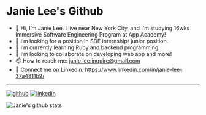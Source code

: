 # Janie Lee's Github
* 👋 Hi, I’m Janie Lee. I live near New York City, and I'm studying 16wks Immersive Software Engineering Program at App Academy! 
* 👀 I’m looking for a position in SDE internship/ junior position.
* 🌱 I’m currently learning Ruby and backend programming.
* 💞️ I’m looking to collaborate on developing web app and more!
* 📫 How to reach me: janie.lee.inquire@gmail.com
* 💼 Connect me on Linkedin: https://www.linkedin.com/in/janie-lee-37a4811b9/

---
[![github](https://github.githubassets.com/images/modules/open_graph/github-mark.png)][1]
[![linkedin](https://upload.wikimedia.org/wikipedia/commons/c/ca/LinkedIn_logo_initials.png)][2]

[1]: https://github.com/janie-lee-developer
[2]: https://www.linkedin.com/in/janie-lee-37a4811b9/

![Janie's github stats](https://github-readme-stats.vercel.app/api?username=janie-lee-developer)



